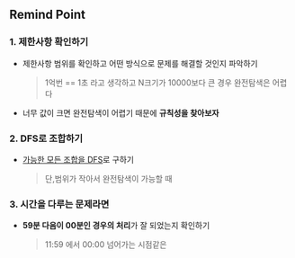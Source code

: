 ## Remind Point 
### 1. 제한사항 확인하기 
+ 제한사항 범위를 확인하고 어떤 방식으로 문제를 해결할 것인지 파악하기
  > 1억번 == 1초 라고 생각하고 N크기가 10000보다 큰 경우 완전탐색은 어렵다
+ 너무 값이 크면 완전탐색이 어렵기 때문에 **규칙성을 찾아보자**

### 2. DFS로 조합하기 
+ [가능한 모든 조합을 DFS](https://github.com/su3inni/algorithm/blob/main/kakao/Level2/이모티콘할인행사.py)로 구하기
  > 단,범위가 작아서 완전탐색이 가능할 때

### 3. 시간을 다루는 문제라면
+ **59분 다음이 00분인 경우의 처리**가 잘 되었는지 확인하기
  > 11:59 에서 00:00 넘어가는 시점같은
